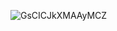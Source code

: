 ![GsCICJkXMAAyMCZ](https://github.com/user-attachments/assets/cd43d589-0a46-41cb-b51f-925c52f444f7)
